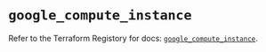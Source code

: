 # `google_compute_instance`

Refer to the Terraform Registory for docs: [`google_compute_instance`](https://registry.terraform.io/providers/hashicorp/google-beta/4.64.0/docs/resources/google_compute_instance).

